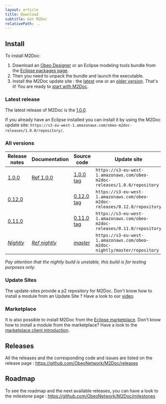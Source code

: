 ```yaml
---
layout: article
title: Download
subtitle: Get M2Doc
relativePath: ..
---
```


Install
-------
To install M2Doc:
1. Download an [Obeo Designer](https://www.obeodesigner.com/en/download) or an Eclipse modeling tools bundle from the [Eclipse packages page](https://www.eclipse.org/downloads/eclipse-packages/).
2. Then you need to unpack the bundle and launch the executable.
3. Install the M2Doc update site : the [latest]({{page.relativePath}}/download/latest-release) one or an [older version]({{page.relativePath}}/download/all-versions).
That's it! You are ready to [start with M2Doc]({{page.relativePath}}/ref-doc#generate-a-document).

### Latest release

The latest release of M2Doc is the [1.0.0](https://github.com/ObeoNetwork/M2Doc/releases/latest).

If you already have an Eclipse installed you can install it by using the M2Doc update site:
`https://s3-eu-west-1.amazonaws.com/obeo-m2doc-releases/1.0.0/repository/`.

### All versions

| Release notes                                                                |Documentation |Source code                                                              | Update site |
|------------------------------------------------------------------------------|--------------|-------------------------------------------------------------------------|-------------|
| <a href="https://github.com/ObeoNetwork/M2Doc/releases/tag/1.0.0">1.0.0</a>  |<a href="{{page.relativePath}}/ref-doc/1.0/index">Ref 1.0.0</a>| <a href="https://github.com/ObeoNetwork/M2Doc/tree/1.0.0">1.0.0 tag</a>  | `https://s3-eu-west-1.amazonaws.com/obeo-m2doc-releases/1.0.0/repository`  |
| <a href="https://github.com/ObeoNetwork/M2Doc/releases/tag/0.12.0">0.12.0</a>|                                                               |<a href="https://github.com/ObeoNetwork/M2Doc/tree/0.12.0">0.12.0 tag</a>| `https://s3-eu-west-1.amazonaws.com/obeo-m2doc-releases/0.12.0/repository` |
| <a href="https://github.com/ObeoNetwork/M2Doc/releases/tag/0.11.0">0.11.0</a>|                                                               |<a href="https://github.com/ObeoNetwork/M2Doc/tree/0.11.0">0.11.0 tag</a>| `https://s3-eu-west-1.amazonaws.com/obeo-m2doc-releases/0.11.0/repository` |
| <a href="https://github.com/ObeoNetwork/M2Doc/milestones">_Nightly_</a>      |<a href="{{page.relativePath}}/ref-doc/nightly/index">_Ref nightly_</a> |<a href="https://github.com/ObeoNetwork/M2Doc/tree/master">_master_</a>    | `https://s3-eu-west-1.amazonaws.com/obeo-m2doc-nightly/master/repository`  |

_Pay attention that the nightly build is unstable, this build is for testing purposes only._

### Update Sites

The update-sites provide a p2 repository for M2Doc. Don't know how to install a module from an Update Site ? Have a look to our [video](http://www.youtube.com/watch?v=qYTrO7THer0).

### Marketplace

It is also possible to install M2Doc from the [Eclipse marketplace](http://marketplace.eclipse.org/search/site/M2Doc). Don't know how to install a module from the marketplace? Have a look to the [marketplace client introduction](http://marketplace.eclipse.org/marketplace-client-intro).

Releases
--------

All the releases and the corresponding code and issues are listed on the release page :
<https://github.com/ObeoNetwork/M2Doc/releases>

Roadmap
-------

To see the roadmap and the next available releases, you can have a look to the milestone page : <https://github.com/ObeoNetwork/M2Doc/milestones>
